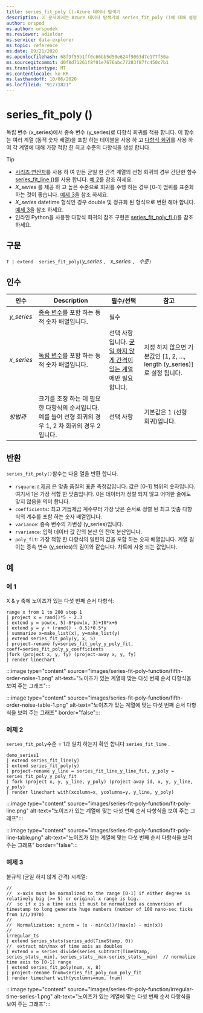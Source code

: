 ```yaml
---
title: series_fit_poly ()-Azure 데이터 탐색기
description: 이 문서에서는 Azure 데이터 탐색기의 series_fit_poly ()에 대해 설명 합니다.
author: orspod
ms.author: orspodek
ms.reviewer: adieldar
ms.service: data-explorer
ms.topic: reference
ms.date: 09/21/2020
ms.openlocfilehash: 68f9f55b1ff0c66bb5d50e624f9063d7e177f50a
ms.sourcegitcommit: d0f8d71261f8f01e7676abc77283f87fc450c7b1
ms.translationtype: MT
ms.contentlocale: ko-KR
ms.lasthandoff: 10/06/2020
ms.locfileid: "91771821"
---
```

# <a name="series_fit_poly"></a>series_fit_poly ()

독립 변수 (x_series)에서 종속 변수 (y_series)로 다항식 회귀를 적용 합니다. 이 함수는 여러 계열 (동적 숫자 배열)을 포함 하는 테이블을 사용 하 고 [다항식 회귀](https://en.wikipedia.org/wiki/Polynomial_regression)를 사용 하 여 각 계열에 대해 가장 적합 한 최고 수준의 다항식을 생성 합니다. 

> [!TIP]
> * [시리즈 연산자](make-seriesoperator.md)를 사용 하 여 만든 균일 한 간격 계열의 선형 회귀의 경우 간단한 함수 [series_fit_line ()](series-fit-linefunction.md)를 사용 합니다. [예 2](#example-2)를 참조 하세요.
> * *X_series* 를 제공 하 고 높은 수준으로 회귀를 수행 하는 경우 [0-1] 범위를 표준화 하는 것이 좋습니다. [예제 3](#example-3)을 참조 하세요.
> * *X_series* datetime 형식인 경우 double 및 정규화 된 형식으로 변환 해야 합니다. [예제 3](#example-3)을 참조 하세요.
> * 인라인 Python을 사용한 다항식 회귀의 참조 구현은 [series_fit_poly_fl ()](../functions-library/series-fit-poly-fl.md)를 참조 하세요.


## <a name="syntax"></a>구문

`T | extend  series_fit_poly(`*y_series* `, ` *x_series* `, ` *수준*`)`
  
## <a name="arguments"></a>인수

|인수| Description| 필수/선택| 참고|
|---|---|---|---|
| *y_series* | [종속 변수](https://en.wikipedia.org/wiki/Dependent_and_independent_variables)를 포함 하는 동적 숫자 배열입니다. | 필수 |
| *x_series* | [독립 변수](https://en.wikipedia.org/wiki/Dependent_and_independent_variables)를 포함 하는 동적 숫자 배열입니다. | 선택 사항입니다. [균일 하지 않게 간격이 있는 계열](https://en.wikipedia.org/wiki/Unevenly_spaced_time_series)에만 필요 합니다. | 지정 하지 않으면 기본값인 [1, 2, ..., length (y_series)]로 설정 됩니다.|
| *방법과* | 크기를 조정 하는 데 필요한 다항식의 순서입니다. 예를 들어 선형 회귀의 경우 1, 2 차 회귀의 경우 2입니다. | 선택 사항 | 기본값은 1 (선형 회귀)입니다.|

## <a name="returns"></a>반환

`series_fit_poly()`함수는 다음 열을 반환 합니다.

* `rsquare`: [r 제곱](https://en.wikipedia.org/wiki/Coefficient_of_determination) 은 맞춤 품질의 표준 측정값입니다. 값은 [0-1] 범위의 숫자입니다. 여기서 1은 가장 적합 한 맞춤입니다. 0은 데이터가 정렬 되지 않고 어떠한 줄에도 맞지 않음을 의미 합니다.
* `coefficients`: 최고 거듭제곱 계수부터 가장 낮은 순서로 정렬 된 최고 맞춤 다항식의 계수를 포함 하는 숫자 배열입니다.
* `variance`: 종속 변수의 가변성 (y_series)입니다.
* `rvariance`: 입력 데이터 값 간의 분산 인 잔여 분산입니다.
* `poly_fit`: 가장 적합 한 다항식의 일련의 값을 포함 하는 숫자 배열입니다. 계열 길이는 종속 변수 (y_series)의 길이와 같습니다. 차트에 사용 되는 값입니다.

## <a name="examples"></a>예

### <a name="example-1"></a>예 1

X & y 축에 노이즈가 있는 다섯 번째 순서 다항식:

<!-- csl: https://help.kusto.windows.net:443/Samples -->
```kusto
range x from 1 to 200 step 1
| project x = rand()*5 - 2.3
| extend y = pow(x, 5)-8*pow(x, 3)+10*x+6
| extend y = y + (rand() - 0.5)*0.5*y
| summarize x=make_list(x), y=make_list(y)
| extend series_fit_poly(y, x, 5)
| project-rename fy=series_fit_poly_y_poly_fit, coeff=series_fit_poly_y_coefficients
|fork (project x, y, fy) (project-away x, y, fy)
| render linechart 
```

:::image type="content" source="images/series-fit-poly-function/fifth-order-noise-1.png" alt-text="노이즈가 있는 계열에 맞는 다섯 번째 순서 다항식을 보여 주는 그래프":::

:::image type="content" source="images/series-fit-poly-function/fifth-order-noise-table-1.png" alt-text="노이즈가 있는 계열에 맞는 다섯 번째 순서 다항식을 보여 주는 그래프" border="false":::

### <a name="example-2"></a>예제 2

`series_fit_poly`수준 = 1과 일치 하는지 확인 합니다 `series_fit_line` .

<!-- csl: https://help.kusto.windows.net:443/Samples -->
```kusto
demo_series1
| extend series_fit_line(y)
| extend series_fit_poly(y)
| project-rename y_line = series_fit_line_y_line_fit, y_poly = series_fit_poly_y_poly_fit
| fork (project x, y, y_line, y_poly) (project-away id, x, y, y_line, y_poly) 
| render linechart with(xcolumn=x, ycolumns=y, y_line, y_poly)
```

:::image type="content" source="images/series-fit-poly-function/fit-poly-line.png" alt-text="노이즈가 있는 계열에 맞는 다섯 번째 순서 다항식을 보여 주는 그래프":::

:::image type="content" source="images/series-fit-poly-function/fit-poly-line-table.png" alt-text="노이즈가 있는 계열에 맞는 다섯 번째 순서 다항식을 보여 주는 그래프" border="false":::
    
### <a name="example-3"></a>예제 3

불규칙 (균일 하지 않게 간격) 시계열:

<!-- csl: https://help.kusto.windows.net:443/Samples -->
```kusto
//
//  x-axis must be normalized to the range [0-1] if either degree is relatively big (>= 5) or original x range is big.
//  so if x is a time axis it must be normalized as conversion of timestamp to long generate huge numbers (number of 100 nano-sec ticks from 1/1/1970)
//
//  Normalization: x_norm = (x - min(x))/(max(x) - min(x))
//
irregular_ts
| extend series_stats(series_add(TimeStamp, 0))                                                                 //  extract min/max of time axis as doubles
| extend x = series_divide(series_subtract(TimeStamp, series_stats__min), series_stats__max-series_stats__min)  // normalize time axis to [0-1] range
| extend series_fit_poly(num, x, 8)
| project-rename fnum=series_fit_poly_num_poly_fit
| render timechart with(ycolumns=num, fnum)
```
:::image type="content" source="images/series-fit-poly-function/irregular-time-series-1.png" alt-text="노이즈가 있는 계열에 맞는 다섯 번째 순서 다항식을 보여 주는 그래프":::

